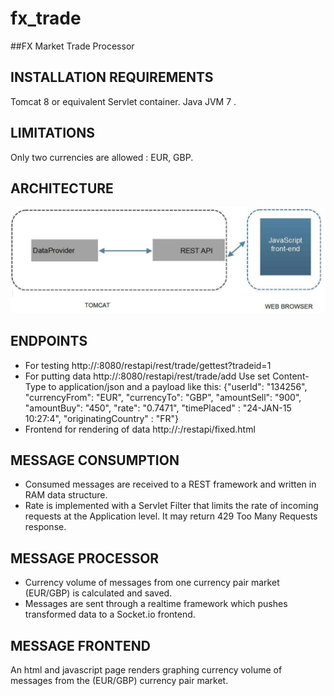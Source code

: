 # fx_trade
##FX Market Trade Processor

## INSTALLATION REQUIREMENTS
Tomcat 8 or equivalent Servlet container.
Java JVM 7 .

## LIMITATIONS
Only two currencies are allowed : EUR, GBP.

## ARCHITECTURE

![Alt text](restapi.jpg "architecture")

## ENDPOINTS   
- For testing http://<host>:8080/restapi/rest/trade/gettest?tradeid=1
- For putting data http://<host>:8080/restapi/rest/trade/add
 Use set Content-Type to application/json and a payload like this:
{"userId": "134256", "currencyFrom": "EUR", "currencyTo": "GBP", "amountSell": 
"900", "amountBuy": "450", "rate": "0.7471", "timePlaced" : "24-JAN-15 10:27:4", "originatingCountry" : "FR"}
- Frontend for rendering of data http://<host>:/restapi/fixed.html

## MESSAGE CONSUMPTION
- Consumed messages are received to a REST framework and written in RAM data structure.
- Rate is implemented with a Servlet Filter that limits the rate of incoming requests at the Application level.
It may return 429 Too Many Requests response.

## MESSAGE PROCESSOR
-  Currency volume of messages from one currency pair market (EUR/GBP) is calculated and saved.
- Messages are sent through a realtime framework which pushes transformed data to a Socket.io 
frontend.

## MESSAGE FRONTEND
An html and javascript page renders graphing currency volume of messages from the (EUR/GBP) currency 
pair market.